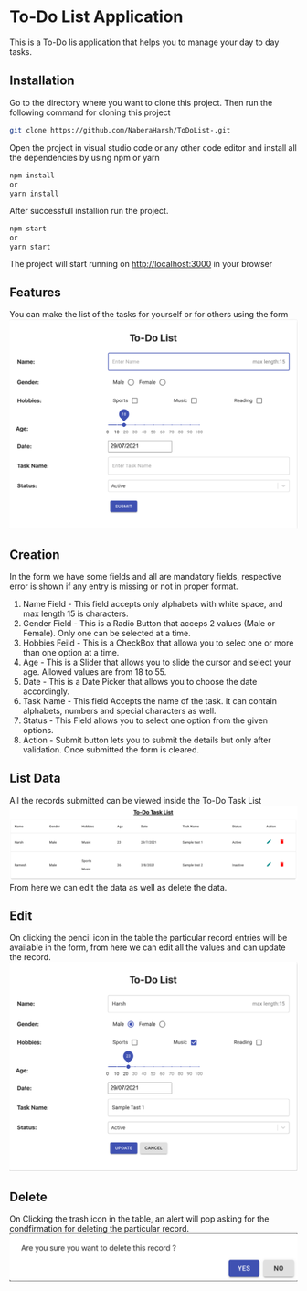 # To-Do List Application

This is a To-Do lis application that helps you to manage your day to day tasks.

## Installation

Go to the directory where you want to clone this project. Then run the following command for cloning this project
```bash
git clone https://github.com/NaberaHarsh/ToDoList-.git
```
Open the project in visual studio code or any other code editor and install all the dependencies by using npm or yarn
```
npm install
or
yarn install
```
After successfull installion run the project.
```
npm start
or
yarn start
```
The project will start running on [http://localhost:3000](http://localhost:3000/) in your browser

## Features
You can make the list of the tasks for yourself or for others using the form 
![Form Image](https://github.com/NaberaHarsh/ToDoList-/blob/master/public/assets/images/formImage.png?raw=true)

## Creation 
In the form we have some fields and all are mandatory fields, respective error is shown if any entry is missing or not in proper format.
1. Name Field - This field accepts only alphabets with white space, and max length 15 is characters.
2. Gender Field - This is a Radio Button that acceps 2 values (Male or Female). Only one can be selected at a time.
3. Hobbies Feild - This is a CheckBox that allowa you to selec one or more than one option at a time.
4. Age - This is a Slider that allows you to slide the cursor and select your age. Allowed values are from 18 to 55.
5. Date - This is a Date Picker that allows you to choose the date accordingly.
6. Task Name  - This field Accepts the name of the task. It can contain alphabets, numbers and special characters as well.
7. Status - This Field allows you to select one option from the given options. 
8. Action - Submit button lets you to submit the details but only after validation. Once submitted the form is cleared.

## List Data
All the records submitted can be viewed inside the To-Do Task List ![Table Image](https://github.com/NaberaHarsh/ToDoList-/blob/master/public/assets/images/tableImage.png)
From here we can edit the data as well as delete the data.

## Edit
On clicking the pencil icon in the table the particular record entries will be available in the form, from here we can edit all the values and can update the record.
![Edit Image](https://github.com/NaberaHarsh/ToDoList-/blob/master/public/assets/images/editImage.png)

## Delete
On Clicking the trash icon in the table, an alert will pop asking for the condfirmation for deleting the particular record.
![Delete Image](https://github.com/NaberaHarsh/ToDoList-/blob/master/public/assets/images/deleteImage.png)


